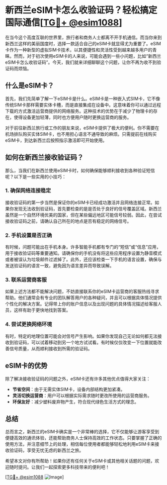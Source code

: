# 新西兰eSIM卡怎么收验证码？轻松搞定国际通信[[TG💪+ @esim1088](https://t.me/s/esim1088)]

在当今这个高度互联的世界里，旅行者和商务人士都离不开手机通信。而当你来到新西兰这样的美丽国度时，选择一款适合自己的eSIM卡就显得尤为重要了。eSIM卡作为一种新型的虚拟SIM卡技术，以其便捷性和灵活性受到越来越多用户的青睐。然而，对于初次使用eSIM卡的人来说，可能会遇到一些小问题，比如“新西兰eSIM卡怎么收验证码”。今天，我们就来详细聊聊这个问题，让你不再为收不到验证码而烦恼。

## 什么是eSIM卡？

首先，我们先简单了解一下eSIM卡是什么。eSIM卡是一种嵌入式SIM卡，它不像传统SIM卡那样需要实体卡槽，而是直接集成在设备中。这意味着你可以通过远程下载的方式激活运营商提供的网络服务。这种技术的优势在于减少了物理卡的存在，使得设备更加轻薄，同时也方便用户随时更换运营商的服务。

对于前往新西兰旅行或工作的朋友来说，eSIM卡提供了极大的便利。你不需要在机场排队购买实体SIM卡，也不用担心语言不通导致的麻烦。只需提前在线购买eSIM卡，到达新西兰后按照指示激活即可开始使用。

## 如何在新西兰接收验证码？

那么，当我们在新西兰使用eSIM卡时，如何确保能够顺利接收到各种验证短信呢？以下是一些实用的小技巧：

### 1. 确保网络连接稳定

接收验证码的第一步当然是保证你的eSIM卡已经成功激活并且网络连接正常。如果你发现无法收到验证码，首先要检查的是是否处于良好的信号覆盖区域。新西兰虽然是一个自然环境优美的国家，但在某些偏远地区可能信号较弱。因此，在尝试接收验证码之前，请确认自己所在的地点是否有稳定的网络信号。

### 2. 手机设置是否正确

有时候，问题可能出在手机本身。许多智能手机都有专门的“短信”或“信息”应用，用于接收验证码等重要通知。请确保你的手机没有将这些应用程序设置为静音模式或者被误认为垃圾邮件过滤掉了。此外，还应该检查一下手机的语言设置，确保与发送验证码的语言一致，避免因为语言差异而导致误解。

### 3. 联系运营商客服

如果上述方法都不能解决问题，不妨直接联系你的eSIM卡运营商的客服热线寻求帮助。他们通常会有专业的团队解答用户的各种疑问，并且可以根据具体情况提供个性化的解决方案。记得带上你的账户信息以及出现问题的具体情况描述给客服人员，这样有助于更快地找到答案。

### 4. 尝试更换网络环境

有时，特定的地理位置可能会对信号产生影响。如果你发现自己无论如何都无法接收到验证码，可以试着移动到另一个地方试试看。有时候仅仅改变一下位置就能改善信号质量，从而顺利接收到所需的验证码。

## eSIM卡的优势

除了解决接收验证码的问题之外，eSIM卡还有许多其他优点值得大家关注：

- **节省空间**：由于无需实体SIM卡，设备内部结构更加紧凑。
- **灵活切换运营商**：用户可以根据实际需求随时更改所使用的运营商服务。
- **环保友好**：减少塑料废弃物产生，符合现代绿色生活方式的理念。

## 总结

总而言之，新西兰的eSIM卡确实是一个非常棒的选择，它不仅能够让游客享受到便捷高效的通讯体验，还能帮助商务人士保持高效的工作状态。只要掌握了正确的使用方法，并注意细节上的处理，相信每位使用者都能够轻松地利用eSIM卡来接收验证码，享受无忧无虑的新西兰之旅。

希望本文对你有所帮助！如果你还有任何关于eSIM卡或其他相关话题的问题，欢迎随时提问。让我们一起探索更多科技带来的便利吧！

[[TG💪+ @esim1088](https://t.me/s/esim1088) ![Image](https://i.postimg.cc/4NQfJmqS/Snipaste-2025-05-13-00-14-12.png)]